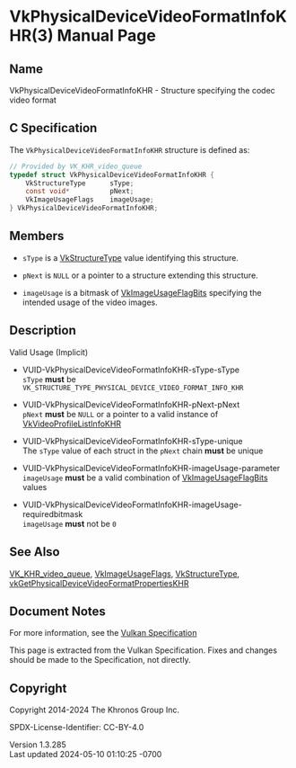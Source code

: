 # VkPhysicalDeviceVideoFormatInfoKHR(3) Manual Page

## Name

VkPhysicalDeviceVideoFormatInfoKHR - Structure specifying the codec
video format



## <a href="#_c_specification" class="anchor"></a>C Specification

The `VkPhysicalDeviceVideoFormatInfoKHR` structure is defined as:

``` c
// Provided by VK_KHR_video_queue
typedef struct VkPhysicalDeviceVideoFormatInfoKHR {
    VkStructureType      sType;
    const void*          pNext;
    VkImageUsageFlags    imageUsage;
} VkPhysicalDeviceVideoFormatInfoKHR;
```

## <a href="#_members" class="anchor"></a>Members

- `sType` is a [VkStructureType](https://registry.khronos.org/vulkan/specs/1.3-extensions/man/html/VkStructureType.html) value identifying
  this structure.

- `pNext` is `NULL` or a pointer to a structure extending this
  structure.

- `imageUsage` is a bitmask of
  [VkImageUsageFlagBits](https://registry.khronos.org/vulkan/specs/1.3-extensions/man/html/VkImageUsageFlagBits.html) specifying the
  intended usage of the video images.

## <a href="#_description" class="anchor"></a>Description

Valid Usage (Implicit)

- <a href="#VUID-VkPhysicalDeviceVideoFormatInfoKHR-sType-sType"
  id="VUID-VkPhysicalDeviceVideoFormatInfoKHR-sType-sType"></a>
  VUID-VkPhysicalDeviceVideoFormatInfoKHR-sType-sType  
  `sType` **must** be
  `VK_STRUCTURE_TYPE_PHYSICAL_DEVICE_VIDEO_FORMAT_INFO_KHR`

- <a href="#VUID-VkPhysicalDeviceVideoFormatInfoKHR-pNext-pNext"
  id="VUID-VkPhysicalDeviceVideoFormatInfoKHR-pNext-pNext"></a>
  VUID-VkPhysicalDeviceVideoFormatInfoKHR-pNext-pNext  
  `pNext` **must** be `NULL` or a pointer to a valid instance of
  [VkVideoProfileListInfoKHR](https://registry.khronos.org/vulkan/specs/1.3-extensions/man/html/VkVideoProfileListInfoKHR.html)

- <a href="#VUID-VkPhysicalDeviceVideoFormatInfoKHR-sType-unique"
  id="VUID-VkPhysicalDeviceVideoFormatInfoKHR-sType-unique"></a>
  VUID-VkPhysicalDeviceVideoFormatInfoKHR-sType-unique  
  The `sType` value of each struct in the `pNext` chain **must** be
  unique

- <a href="#VUID-VkPhysicalDeviceVideoFormatInfoKHR-imageUsage-parameter"
  id="VUID-VkPhysicalDeviceVideoFormatInfoKHR-imageUsage-parameter"></a>
  VUID-VkPhysicalDeviceVideoFormatInfoKHR-imageUsage-parameter  
  `imageUsage` **must** be a valid combination of
  [VkImageUsageFlagBits](https://registry.khronos.org/vulkan/specs/1.3-extensions/man/html/VkImageUsageFlagBits.html) values

- <a
  href="#VUID-VkPhysicalDeviceVideoFormatInfoKHR-imageUsage-requiredbitmask"
  id="VUID-VkPhysicalDeviceVideoFormatInfoKHR-imageUsage-requiredbitmask"></a>
  VUID-VkPhysicalDeviceVideoFormatInfoKHR-imageUsage-requiredbitmask  
  `imageUsage` **must** not be `0`

## <a href="#_see_also" class="anchor"></a>See Also

[VK_KHR_video_queue](https://registry.khronos.org/vulkan/specs/1.3-extensions/man/html/VK_KHR_video_queue.html),
[VkImageUsageFlags](https://registry.khronos.org/vulkan/specs/1.3-extensions/man/html/VkImageUsageFlags.html),
[VkStructureType](https://registry.khronos.org/vulkan/specs/1.3-extensions/man/html/VkStructureType.html),
[vkGetPhysicalDeviceVideoFormatPropertiesKHR](https://registry.khronos.org/vulkan/specs/1.3-extensions/man/html/vkGetPhysicalDeviceVideoFormatPropertiesKHR.html)

## <a href="#_document_notes" class="anchor"></a>Document Notes

For more information, see the <a
href="https://registry.khronos.org/vulkan/specs/1.3-extensions/html/vkspec.html#VkPhysicalDeviceVideoFormatInfoKHR"
target="_blank" rel="noopener">Vulkan Specification</a>

This page is extracted from the Vulkan Specification. Fixes and changes
should be made to the Specification, not directly.

## <a href="#_copyright" class="anchor"></a>Copyright

Copyright 2014-2024 The Khronos Group Inc.

SPDX-License-Identifier: CC-BY-4.0

Version 1.3.285  
Last updated 2024-05-10 01:10:25 -0700
